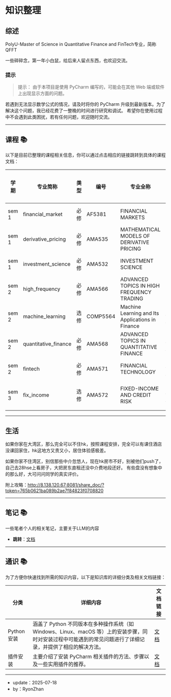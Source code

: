 # 知识整理

## 综述

PolyU-Master of Science in Quantitative Finance and FinTech专业，简称QFFT

一些碎碎念，第一年小白鼠，给后来人留点东西，也欢迎交流。

### 提示

> 提示：
> 由于本项目是使用 PyCharm 编写的，可能会在其他 Web 端或软件上出现显示方面的问题。

若遇到无法显示数学公式的情况，请及时将你的 PyCharm 升级到最新版本。为了解决这个问题，我已经花费了一整晚的时间进行研究和调试。
希望你在使用过程中不会遇到此类困扰，若有任何问题，欢迎随时交流。

---

## 课程 📚

以下是目前已整理的课程相关信息，你可以通过点击相应的链接跳转到具体的课程文档：

| 学期    | 专业简称                 | 类型 | 编号       | 专业全称                                             | 跳转链接                                                            | 时间              |
|-------|----------------------|----|----------|--------------------------------------------------|-----------------------------------------------------------------|-----------------|
| sem 1 | financial_market     | 必修 | AF5381   | FINANCIAL MARKETS                                | -                                                               | 周二12:30-15:20   |
| sem 1 | derivative_pricing   | 必修 | AMA535   | MATHEMATICAL MODELS OF DERIVATIVE PRICING        | -                                                               | 周三09:30-12:20   |
| sem 1 | investment_science   | 必修 | AMA532   | INVESTMENT SCIENCE                               | -                                                               | 周三18:30-21:30   |
| sem 2 | high_frequency       | 必修 | AMA566   | ADVANCED TOPICS IN HIGH FREQUENCY TRADING        | -                                                               | 周一18:30-21:20   |
| sem 2 | machine_learning     | 选修 | COMP5564 | Machine Learning and Its Applications in Finance | [文档](class/machine_learning/machine_learning-readme.md)         | 周二18:30-21:20   |
| sem 2 | quantitative_finance | 必修 | AMA568   | ADVANCED TOPICS IN QUANTITATIVE FINANCE          | [文档](class/quantitative_finance/quantitative_finance-readme.md) | 周三18:30-21:20   |
| sem 2 | fintech              | 必修 | AMA571   | FINANCIAL TECHNOLOGY                             | [文档](class/financial_technology/fintech-readme.md)              | 周四18:30-21:20   |
| sem 3 | fix_income           | 选修 | AMA572   | FIXED-INCOME AND CREDIT RISK                     | [文档](class/fix_income/fix_income-readme.md)                     | 周四周五18:30-21:20 |

---

## 生活

如果你家在大湾区，那么完全可以不住hk，按照课程安排，完全可以有课住酒店没课回家住，hk这地方又贵又小，居住体验感极差。

如果你家不住湾区，别信那些中介忽悠人，现在hk房市不好，别被他们push了，自己去28hse上看房子，大把房东直租还没中介费地段还好。
有些盘没有想象中的那么好，大可问问同学的真实评价。

附上攻略：http://8.138.120.67:8081/share_doc/?token=765b0621ba089b2ae7f84823f0708820

---

## 笔记 📚

一些笔者个人的相关笔记，主要关于LLM的内容

- **跳转**：[文档](note/readme.md)

---

## 通识 📚

为了方便你快速找到所需的知识内容，以下是知识库的详细分类及相关文档链接：

| 分类        | 详细内容                                                                                        | 文档链接                     |
|-----------|---------------------------------------------------------------------------------------------|--------------------------|
| Python 安装 | 涵盖了 Python 不同版本在多种操作系统（如 Windows、Linux、macOS 等）上的安装步骤，同时对安装过程中可能遇到的常见问题进行了详细记录，并提供了相应的解决方法。 | [文档](./python/readme.md) |
| 插件安装      | 主要介绍了安装 PyCharm 相关插件的方法、步骤以及一些实用插件的推荐。                                                      | [文档](./python/plugin.md) |

---

- update：2025-07-18
- by：RyonZhan 

